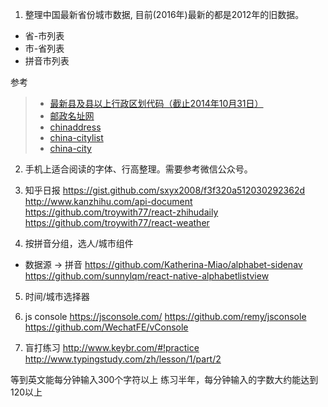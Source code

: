 1. 整理中国最新省份城市数据, 目前(2016年)最新的都是2012年的旧数据。
 - 省-市列表
 - 市-省列表
 - 拼音市列表

  参考
> - [最新县及县以上行政区划代码（截止2014年10月31日）](http://www.stats.gov.cn/tjsj/tjbz/xzqhdm/201504/t20150415_712722.html)
> - [邮政名址网](http://www.cpdc.com.cn/web/)
> - [chinaddress](https://github.com/cnluzhang/chinaddress)
> - [china-citylist](https://github.com/ewen0930/china-citylist)
> - [china-city](https://github.com/SSOOnline/china-city)

2. 手机上适合阅读的字体、行高整理。需要参考微信公众号。

3. 知乎日报
https://gist.github.com/sxyx2008/f3f320a512030292362d
http://www.kanzhihu.com/api-document
https://github.com/troywith77/react-zhihudaily
https://github.com/troywith77/react-weather

4. 按拼音分组，选人/城市组件
 - 数据源 -> 拼音
https://github.com/Katherina-Miao/alphabet-sidenav
https://github.com/sunnylqm/react-native-alphabetlistview

5. 时间/城市选择器

6. js console
https://jsconsole.com/
https://github.com/remy/jsconsole
https://github.com/WechatFE/vConsole

7. 盲打练习
http://www.keybr.com/#!practice
http://www.typingstudy.com/zh/lesson/1/part/2

等到英文能每分钟输入300个字符以上
练习半年，每分钟输入的字数大约能达到120以上
